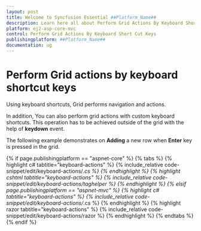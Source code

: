 ```yaml
---
layout: post
title: Welcome to Syncfusion Essential ##Platform_Name##
description: Learn here all about Perform Grid Actions By Keyboard Short Cut Keys of Syncfusion Essential ##Platform_Name## widgets based on HTML5 and jQuery.
platform: ej2-asp-core-mvc
control: Perform Grid Actions By Keyboard Short Cut Keys
publishingplatform: ##Platform_Name##
documentation: ug
---
```



# Perform Grid actions by keyboard shortcut keys

Using keyboard shortcuts, Grid performs navigation and actions.

In addition, You can also perform grid actions with custom keyboard shortcuts. This operation has to be achieved outside of the grid with the help of **keydown** event.

The following example demonstrates on **Adding** a new row when **Enter** key is pressed in the grid.

{% if page.publishingplatform == "aspnet-core" %}
{% tabs %}
{% highlight c# tabtitle="keyboard-actions" %}
{% include_relative code-snippet/edit/keyboard-actions/*.cs %}
{% endhighlight %}
{% highlight cshtml tabtitle="keyboard-actions" %}
{% include_relative code-snippet/edit/keyboard-actions/taghelper %}
{% endhighlight %}
{% elsif page.publishingplatform == "aspnet-mvc" %}
{% highlight c# tabtitle="keyboard-actions" %}
{% include_relative code-snippet/edit/keyboard-actions/*.cs %}
{% endhighlight %}
{% highlight razor tabtitle="keyboard-actions" %}
{% include_relative code-snippet/edit/keyboard-actions/razor %}
{% endhighlight %}
{% endtabs %}
{% endif %}


